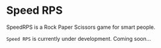Speed RPS
========

SpeedRPS is a Rock Paper Scissors game for smart people.

`Speed RPS` is currently under development.
Coming soon...
